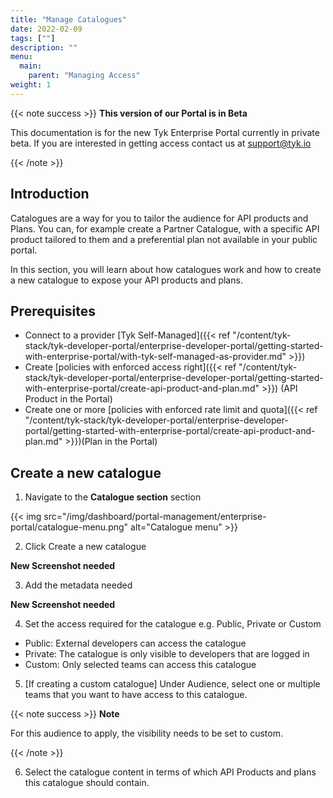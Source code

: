 ```yaml
---
title: "Manage Catalogues"
date: 2022-02-09
tags: [""]
description: ""
menu:
  main:
    parent: "Managing Access"
weight: 1
---
```


{{< note success >}}
**This version of our Portal is in Beta**

This documentation is for the new Tyk Enterprise Portal currently in private beta. If you are interested in getting access contact us at [support@tyk.io](<mailto:support@tyk.io?subject=Tyk Enterprise Portal Beta>)

{{< /note >}}

## Introduction

Catalogues are a way for you to tailor the audience for API products and Plans. You can, for example create a Partner Catalogue, with a specific API product tailored to them and a preferential plan not available in your public portal.

In this section, you will learn about how catalogues work and how to create a new catalogue to expose your API products and plans.

## Prerequisites

- Connect to a provider [Tyk Self-Managed]({{< ref "/content/tyk-stack/tyk-developer-portal/enterprise-developer-portal/getting-started-with-enterprise-portal/with-tyk-self-managed-as-provider.md" >}})
- Create [policies with enforced access right]({{< ref "/content/tyk-stack/tyk-developer-portal/enterprise-developer-portal/getting-started-with-enterprise-portal/create-api-product-and-plan.md" >}}) (API Product in the Portal)
- Create one or more [policies with enforced rate limit and quota]({{< ref "/content/tyk-stack/tyk-developer-portal/enterprise-developer-portal/getting-started-with-enterprise-portal/create-api-product-and-plan.md" >}})(Plan in the Portal)

## Create a new catalogue

1. Navigate to the **Catalogue section** section

{{< img src="/img/dashboard/portal-management/enterprise-portal/catalogue-menu.png" alt="Catalogue menu" >}}

2. Click Create a new catalogue

**New Screenshot needed**

3. Add the metadata needed

**New Screenshot needed**

4. Set the access required for the catalogue e.g. Public, Private or Custom
  - Public: External developers can access the catalogue
  - Private: The catalogue is only visible to developers that are logged in
  - Custom: Only selected teams can access this catalogue

5.  [If creating a custom catalogue] Under Audience, select one or multiple teams that you want to have access to this catalogue.

{{< note success >}}
**Note**

For this audience to apply, the visibility needs to be set to custom.

{{< /note >}}

6. Select the catalogue content in terms of which API Products and plans this catalogue should contain.